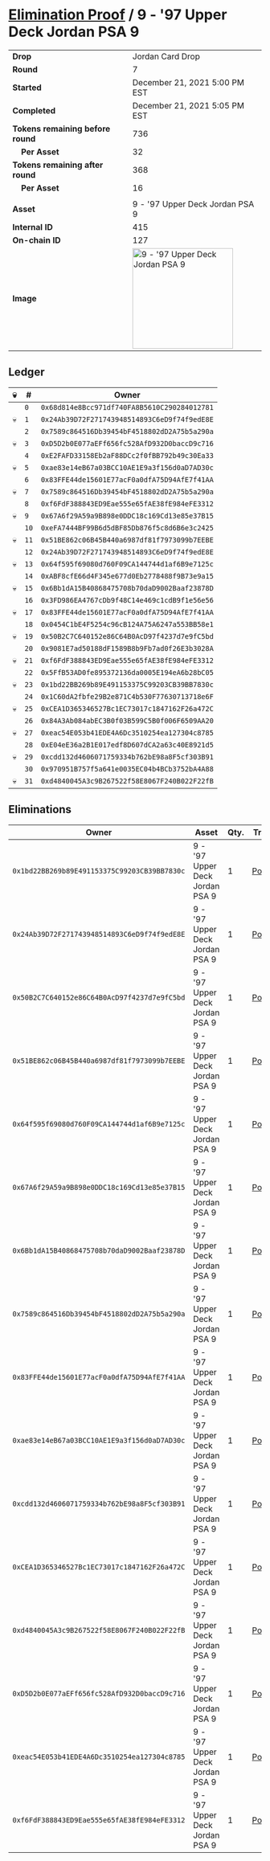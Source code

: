 # [Elimination Proof](./readme.md) / 9 - &#039;97 Upper Deck Jordan PSA 9

|||
|---|---|
| **Drop** | Jordan Card Drop |
| **Round** | 7 |
| **Started** | December 21, 2021 5:00 PM EST |
| **Completed** | December 21, 2021 5:05 PM EST |
| **Tokens remaining before round** | 736 |
| **&nbsp;&nbsp;&nbsp;&nbsp;Per Asset** | 32 |
| **Tokens remaining after round** | 368 |
| **&nbsp;&nbsp;&nbsp;&nbsp;Per Asset** | 16 |
| | |
| **Asset** | 9 - &#039;97 Upper Deck Jordan PSA 9 |
| **Internal ID** | 415 |
| **On-chain ID** | 127 |
| **Image** | <img src="https://tcdn.blokpax.com/95149d1f-624e-4e76-bf61-1d1fd22f7254/17ba6eaf31de7d1486ad7f3435a73d55e3de0593c598f4dca905b0ecc60fcf3b.jpg" height="200" alt="9 - &#039;97 Upper Deck Jordan PSA 9" /> |

## Ledger

| 💀 | # | Owner |
| --- | --- | --- |
|  | `0` | `0x68d814e8Bcc971df740FA8B5610C290284012781` |
| 💀 | `1` | `0x24Ab39D72F271743948514893C6eD9f74f9edE8E` |
|  | `2` | `0x7589c864516Db39454bF4518802dD2A75b5a290a` |
| 💀 | `3` | `0xD5D2b0E077aEFf656fc528AfD932D0baccD9c716` |
|  | `4` | `0xE2FAFD33158Eb2aF88DCc2f0fBB792b49c30Ea33` |
| 💀 | `5` | `0xae83e14eB67a03BCC10AE1E9a3f156d0aD7AD30c` |
|  | `6` | `0x83FFE44de15601E77acF0a0dfA75D94AfE7f41AA` |
| 💀 | `7` | `0x7589c864516Db39454bF4518802dD2A75b5a290a` |
|  | `8` | `0xf6FdF388843ED9Eae555e65fAE38fE984eFE3312` |
| 💀 | `9` | `0x67A6f29A59a9B898e0DDC18c169Cd13e85e37B15` |
|  | `10` | `0xeFA7444BF99B6d5dBF85Db876f5c8d6B6e3c2425` |
| 💀 | `11` | `0x51BE862c06B45B440a6987df81f7973099b7EEBE` |
|  | `12` | `0x24Ab39D72F271743948514893C6eD9f74f9edE8E` |
| 💀 | `13` | `0x64f595f69080d760F09CA144744d1af6B9e7125c` |
|  | `14` | `0xABF8cfE66d4F345e677d0Eb2778488f9B73e9a15` |
| 💀 | `15` | `0x6Bb1dA15B40868475708b70daD9002Baaf23878D` |
|  | `16` | `0x3FD986EA4767cDb9f48C14e469c1cdB9f1e56e56` |
| 💀 | `17` | `0x83FFE44de15601E77acF0a0dfA75D94AfE7f41AA` |
|  | `18` | `0x0454C1bE4F5254c96cB124A75A6247a553BB58e1` |
| 💀 | `19` | `0x50B2C7C640152e86C64B0AcD97f4237d7e9fC5bd` |
|  | `20` | `0x9081E7ad50188dF1589B8b9Fb7ad0f26E3b3028A` |
| 💀 | `21` | `0xf6FdF388843ED9Eae555e65fAE38fE984eFE3312` |
|  | `22` | `0x5FfB53AD0fe895372136da0005E194eA6b28bC05` |
| 💀 | `23` | `0x1bd22BB269b89E491153375C99203CB39BB7830c` |
|  | `24` | `0x1C60dA2fbfe29B2e871C4b530F77630713718e6F` |
| 💀 | `25` | `0xCEA1D365346527Bc1EC73017c1847162F26a472C` |
|  | `26` | `0x84A3Ab084abEC3B0f03B599C5B0f006F6509AA20` |
| 💀 | `27` | `0xeac54E053b41EDE4A6Dc3510254ea127304c8785` |
|  | `28` | `0xE04eE36a2B1E017edf8D607dCA2a63c40E8921d5` |
| 💀 | `29` | `0xcdd132d4606071759334b762bE98a8F5cf303B91` |
|  | `30` | `0x970951B757f5a641e0035EC04b4BCb3752bA4A88` |
| 💀 | `31` | `0xd4840045A3c9B267522f58E8067F240B022F22fB` |


## Eliminations

| Owner | Asset | Qty. | Transaction |
| --- | --- | --- | --- |
| `0x1bd22BB269b89E491153375C99203CB39BB7830c` | 9 - '97 Upper Deck Jordan PSA 9 | 1 | [Polygonscan](https://polygonscan.com/tx/0x1c2f112409c0cf0a44de228e39222b1d48a64a240a6bb46062fe1f52f35772ba) |
| `0x24Ab39D72F271743948514893C6eD9f74f9edE8E` | 9 - '97 Upper Deck Jordan PSA 9 | 1 | [Polygonscan](https://polygonscan.com/tx/0xb1bfc3f1115b732bba4c05120350d3de9a3813b7034f22086f11798a2f439bab) |
| `0x50B2C7C640152e86C64B0AcD97f4237d7e9fC5bd` | 9 - '97 Upper Deck Jordan PSA 9 | 1 | [Polygonscan](https://polygonscan.com/tx/0x73023cdfa7abaa72017a2bf9503e8d0b4863c79c55f128e2181cbbbd511868fb) |
| `0x51BE862c06B45B440a6987df81f7973099b7EEBE` | 9 - '97 Upper Deck Jordan PSA 9 | 1 | [Polygonscan](https://polygonscan.com/tx/0x0cc536486d2855893ffa3b7cf5d6fb05240fe96abf2ddc1afebe5e2c31383916) |
| `0x64f595f69080d760F09CA144744d1af6B9e7125c` | 9 - '97 Upper Deck Jordan PSA 9 | 1 | [Polygonscan](https://polygonscan.com/tx/0x68346687c52d6352421e704ce6245de807c3bc9247ef9d879dbdba376ecc0a48) |
| `0x67A6f29A59a9B898e0DDC18c169Cd13e85e37B15` | 9 - '97 Upper Deck Jordan PSA 9 | 1 | [Polygonscan](https://polygonscan.com/tx/0xfff2c2d58c8711f437270ef2aeb3ef2ba901c35c2c5ac8e28d70a93232fad5af) |
| `0x6Bb1dA15B40868475708b70daD9002Baaf23878D` | 9 - '97 Upper Deck Jordan PSA 9 | 1 | [Polygonscan](https://polygonscan.com/tx/0x237656214fb2504f3f2814b24987bf873e17a7e958cfe3b0b72b3d8c12f7de38) |
| `0x7589c864516Db39454bF4518802dD2A75b5a290a` | 9 - '97 Upper Deck Jordan PSA 9 | 1 | [Polygonscan](https://polygonscan.com/tx/0x0345673e44e8fd2926dcadc62fc67d9225af9d1a8ff34c0b0a6eaa51808c6195) |
| `0x83FFE44de15601E77acF0a0dfA75D94AfE7f41AA` | 9 - '97 Upper Deck Jordan PSA 9 | 1 | [Polygonscan](https://polygonscan.com/tx/0xfb5a365c946b86bfeff3e5097d454eb38e343c0c9f2053c1cf6876b11b9ac828) |
| `0xae83e14eB67a03BCC10AE1E9a3f156d0aD7AD30c` | 9 - '97 Upper Deck Jordan PSA 9 | 1 | [Polygonscan](https://polygonscan.com/tx/0x9cde7eb309bc1e13f1a74d7fa697ddcaf56574bd746403f48c78cae3b01bea86) |
| `0xcdd132d4606071759334b762bE98a8F5cf303B91` | 9 - '97 Upper Deck Jordan PSA 9 | 1 | [Polygonscan](https://polygonscan.com/tx/0xd47fb00ae00cd3382697588e6e2dd13e277a9701f4dd9a21ff5c281865689193) |
| `0xCEA1D365346527Bc1EC73017c1847162F26a472C` | 9 - '97 Upper Deck Jordan PSA 9 | 1 | [Polygonscan](https://polygonscan.com/tx/0x0bd406cc355f689abb0d303fdaeebdf76150965ae79cf5c063698512f83e1353) |
| `0xd4840045A3c9B267522f58E8067F240B022F22fB` | 9 - '97 Upper Deck Jordan PSA 9 | 1 | [Polygonscan](https://polygonscan.com/tx/0x44d7f7b00e065a9b11ad6b7719e58090b22ceca3e535f6031a067b95ebf28627) |
| `0xD5D2b0E077aEFf656fc528AfD932D0baccD9c716` | 9 - '97 Upper Deck Jordan PSA 9 | 1 | [Polygonscan](https://polygonscan.com/tx/0x812cfbfc155327801d918a4ecd658af300628f004518054f5e46d1bd1563266b) |
| `0xeac54E053b41EDE4A6Dc3510254ea127304c8785` | 9 - '97 Upper Deck Jordan PSA 9 | 1 | [Polygonscan](https://polygonscan.com/tx/0xbcadb25ca87dc9906226a8623cb002f20742ebed75b94877a3f5d615bec5b0e3) |
| `0xf6FdF388843ED9Eae555e65fAE38fE984eFE3312` | 9 - '97 Upper Deck Jordan PSA 9 | 1 | [Polygonscan](https://polygonscan.com/tx/0x974793bafaa613dbc52de02030e168a54b3702ebdf49351a730939f79c182eaf) |
